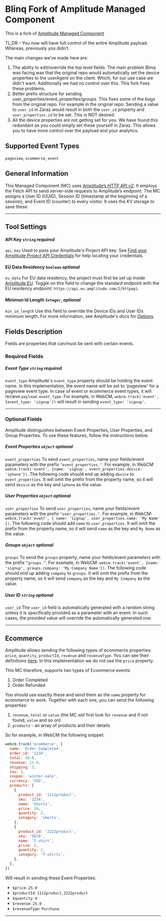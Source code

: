 # Blinq Fork of Amplitude Managed Component

This is a fork of [Amplitude Managed Component](https://github.com/managed-components/amplitude)

TL;DR - You now will have full control of the entire Amplitude payload. Whereas, previously you didn't.

The main changes we've made here are:

1. The ability to edit/override the top level fields. The main problem Blinq was facing was that the original repo would automatically set the device properties to the userAgent on the client. Which, for our use case we didn't want. Additionally we had no control over this. This fork fixes these problems.
2. Better prefix structure for sending user_properties/event_properties/groups. This fixes some of the bugs from the original repo. For example in the original repo: Sending a value to `user_id` in Zaraz would result in both the `user_id` property and `user_properties.id` to be set. This is NOT desired.
3. All the device properties are not getting set for you. We have found this redundant as you could simply set these yourself in Zaraz. This allows you to have more control over the payload and your analytics.

## Supported Event Types

`pageview`, `ecommerce`, `event`

## General Information

This Managed Component (MC) uses [Amplitude’s HTTP API v2](https://www.docs.developers.amplitude.com/analytics/apis/http-v2-api-quickstart/). It employs the Fetch API to send server-side requests to Amplitude’s endpoint. The MC assigns a User ID (UUID), Session ID (timestamp at the beginning of a session), and Event ID (counter) to every visitor. It uses the KV storage to save these.

---

## Tool Settings

#### API Key `string` _required_

`api_key` Used to pass your Amplitude's Project API key. See [Find your Amplitude Project API Credentials](https://www.docs.developers.amplitude.com/analytics/find-api-credentials/) for help locating your credentials.

#### EU Data Residency `boolean` _optional_

`eu_data` For EU data residency, the project must first be set up inside [Amplitude EU](https://analytics.eu.amplitude.com/signup). Toggle on this field to change the standard endpoint with the EU residency endpoint: `https://api.eu.amplitude.com/2/httpapi`.

#### Minimun Id Length `Integer`, _optional_

`min_id_length` Use this field to override the Device IDs and User IDs minimum length. For more information, see Amplitude's docs for [Options](https://www.docs.developers.amplitude.com/analytics/apis/http-v2-api/#options).

## Fields Description

Fields are properties that can/must be sent with certain events.

### Required Fields

##### Event Type `string` _required_

`event_type` Amplitude's `event_type` property should be holding the event name. In this implementation, the event name will be set to 'pageview' for a pageview event type. In case of event or ecommerce event types, it will recieve `payload.event_type`. For example, in WebCM, `webcm.track('event', {event_type: 'signup'})` will result in sending `event_type: 'signup'`.

---

### Optional Fields

Amplitude distinguishes between Event Properties, User Properties, and Group Properties. To use these features, follow the instructions below.

##### Event Properties `object` _optional_

`event_properties` To send `event_properties`, name your fields/event parameters with the prefix `"event_properties."`. For example, in WebCM: `webcm.track('event', {name: 'signup', event_properties.device: 'iphone'})`. The following code should end up adding `device` to `event_properties`. It will omit the prefix from the property name, so it will send `device` as the key and `iphone` as the value.

##### User Properties `object` _optional_

`user_properties` To send `user_properties`, name your fields/event parameters with the prefix `"user_properties."`. For example, in WebCM: `webcm.track('event', { name: 'signup', user_properties.name: 'My Name' })`. The following code should add `name` to `user_properties`. It will omit the prefix from the property name, so it will send `name` as the key and `My Name` as the value.

##### Groups `object` _optional_

`groups` To send the `groups` property, name your fields/event parameters with the prefix `“groups.”`. For example, in WebCM: `webcm.track('event', {name: 'signup', groups.company: 'My Company Name'})`. The following code should end up adding `company` to `groups`. It will omit the prefix from the property name, so it will send `company` as the key and `My Company` as the value.

##### User ID `string` _optional_

`user_id` The `user_id` field is automatically generated with a random string unless it is specifically provided as a parameter with an event. In such cases, the provided value will override the automatically generated one.

---

## Ecommerce

Amplitude allows sending the following types of ecommerce properties: `price`, `quantity`, `productId`, `revenue` and `revenueType`. You can see their definitions [here](https://www.docs.developers.amplitude.com/analytics/apis/http-v2-api/#keys-for-the-event-argument). In this implementation we do not use the `price` property.

This MC therefore, supports two types of Ecommerce events:

1. Order Completed
2. Order Refunded

You should use exactly these and send them as the `name` property for ecommerce to work. Together with each one, you can send the following properties:

1. `revenue`, `total` or `value` (the MC will first look for `revenue` and if not found, `value` and so on)
2. `products` - an array of products and their details

So for example, in WebCM the following snippet:

```javascript
webcm.track('ecommerce', {
  name: 'Order Completed',
  order_id: '1234',
  total: 30.0,
  revenue: 25.0,
  shipping: 3,
  tax: 2,
  coupon: 'winter-sale',
  currency: 'USD',
  products: [
    {
      product_id: '1111product',
      sku: '1234',
      name: 'Shorts',
      price: 10,
      quantity: 2,
      category: 'shorts',
    },
    {
      product_id: '2222product',
      sku: '5678',
      name: 'T-shirt',
      price: 5,
      quantity: 2,
      category: 'T-shirts',
    },
  ],
})
```

Will result in sending these Event Properties:

- `$price`: `25.0`
- `$productId`: `1111product,2222product`
- `$quantity`: `4`
- `$revenue`: `25.0`
- `$revenueType`: `Purchase`

---
